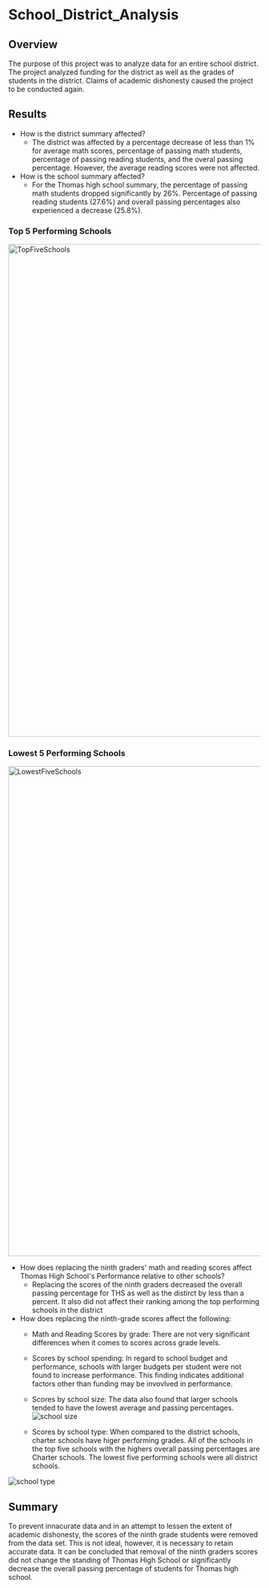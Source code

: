 # School_District_Analysis
## Overview
The purpose of this project was to analyze data for an entire school district. The project analyzed funding for the district as well as the grades of students in the district. Claims of academic dishonesty caused the project to be conducted again.
## Results
 - How is the district summary affected?
    - The district was affected by a percentage decrease of less than 1% for average math scores, percentage of passing math students, percentage of passing reading students, and the overal passing percentage. However, the average reading scores were not affected.
 - How is the school summary affected?
    - For the Thomas high school summary, the percentage of passing math students dropped significantly by 26%. Percentage of passing reading students (27.6%) and overall passing percentages also experienced a decrease (25.8%). 
### Top 5 Performing Schools
<img width="983" alt="TopFiveSchools" src="https://user-images.githubusercontent.com/102090016/166183591-8a5ed884-e03b-4a6a-bb80-1bcd6ed13733.png">

### Lowest 5 Performing Schools
<img width="978" alt="LowestFiveSchools" src="https://user-images.githubusercontent.com/102090016/166183609-5b66ff45-cada-4fef-825e-d6f50e09f69f.png">


 - How does replacing the ninth graders' math and reading scores affect Thomas High School's Performance relative to other schools?
    - Replacing the scores of the ninth graders decreased the overall passing percentage for THS as well as the distirct by less than a percent. It also did not affect their ranking among the top performing schools in the district 
 - How does replacing the ninth-grade scores affect the following:
    -  Math and Reading Scores by grade: There are not very significant differences when it comes to scores across grade levels.
    - Scores by school spending: In regard to school budget and performance, schools with larger budgets per student were not found to increase performance. This finding indicates additional factors other than funding may be invovlved in performance.
    - Scores by school size: The data also found that larger schools tended to have the lowest average and passing percentages. 
![school size](https://user-images.githubusercontent.com/102090016/166183447-1fd2f60c-7ebb-4a0b-a534-af8eccad87c7.png)


    - Scores by school type: When compared to the district schools, charter schools have higer performing grades. All of the schools in the top five schools with the highers overall passing percentages are Charter schools. The lowest five performing schools were all district schools. 

![school type](https://user-images.githubusercontent.com/102090016/166183441-e73d651a-decb-4a2f-a1c6-014ef8462510.png)

 ## Summary
 To prevent innacurate data and in an attempt to lessen the extent of academic dishonesty, the scores of the ninth grade students were removed from the data set. This is not ideal, however, it is necessary to retain accurate data. It can be concluded that removal of the ninth graders scores did not change the standing of Thomas High School or significantly decrease the overall passing percentage of students for Thomas high school.
